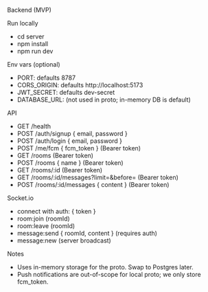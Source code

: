 Backend (MVP)

Run locally
- cd server
- npm install
- npm run dev

Env vars (optional)
- PORT: defaults 8787
- CORS_ORIGIN: defaults http://localhost:5173
- JWT_SECRET: defaults dev-secret
- DATABASE_URL: (not used in proto; in-memory DB is default)

API
- GET /health
- POST /auth/signup { email, password }
- POST /auth/login { email, password }
- POST /me/fcm { fcm_token } (Bearer token)
- GET /rooms (Bearer token)
- POST /rooms { name } (Bearer token)
- GET /rooms/:id (Bearer token)
- GET /rooms/:id/messages?limit=&before= (Bearer token)
- POST /rooms/:id/messages { content } (Bearer token)

Socket.io
- connect with auth: { token }
- room:join (roomId)
- room:leave (roomId)
- message:send { roomId, content } (requires auth)
- message:new (server broadcast)

Notes
- Uses in-memory storage for the proto. Swap to Postgres later.
- Push notifications are out-of-scope for local proto; we only store fcm_token.

